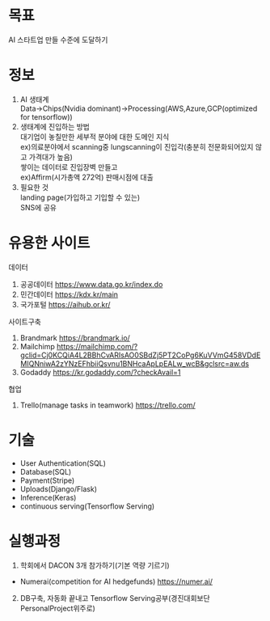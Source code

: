 # 목표
AI 스타트업 만들 수준에 도달하기<br>

# 정보 
1. AI 생태계<br>
Data->Chips(Nvidia dominant)->Processing(AWS,Azure,GCP(optimized for tensorflow))<br>
2. 생태계에 진입하는 방법<br>
대기업이 놓칠만한 세부적 분야에 대한 도메인 지식<br>
ex)의료분야에서 scanning중 lungscanning이 진입각(충분히 전문화되어있지 않고 가격대가 높음)<br>
쌓이는 데이터로 진입장벽 만들고  <br>
ex)Affirm(시가총액 272억) 판매시점에 대출<br>
3. 필요한 것<br>
landing page(가입하고 기입할 수 있는)<br>
SNS에 공유<br>

# 유용한 사이트
데이터
1. 공공데이터 https://www.data.go.kr/index.do<br>
2. 민간데이터 https://kdx.kr/main<br>
3. 국가포털 https://aihub.or.kr/<br>

사이트구축<br>
1. Brandmark https://brandmark.io/<br>
2. Mailchimp https://mailchimp.com/?gclid=Cj0KCQiA4L2BBhCvARIsAO0SBdZj5PT2CoPg6KuVVmG458VDdEMIQNniwA2zYNzEFhbiiQsvnu1BNHcaApLpEALw_wcB&gclsrc=aw.ds
3. Godaddy https://kr.godaddy.com/?checkAvail=1<br>

협업<br>
1. Trello(manage tasks in teamwork) https://trello.com/<br>

# 기술
- User Authentication(SQL)
- Database(SQL)
- Payment(Stripe)
- Uploads(Django/Flask)
- Inference(Keras)
- continuous serving(Tensorflow Serving)

# 실행과정
1. 학회에서 DACON 3개 참가하기(기본 역량 기르기) <br>
- Numerai(competition for AI hedgefunds) https://numer.ai/
2. DB구축, 자동화 끝내고 Tensorflow Serving공부(경진대회보단 PersonalProject위주로)

